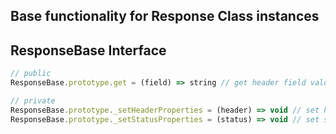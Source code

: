 
## Base functionality for Response Class instances


## ResponseBase Interface

```ts
// public
ResponseBase.prototype.get = (field) => string // get header field value

// private
ResponseBase.prototype._setHeaderProperties = (header) => void // set header properties
ResponseBase.prototype._setStatusProperties = (status) => void // set status properties Set flags such as `.ok` based on `status

```